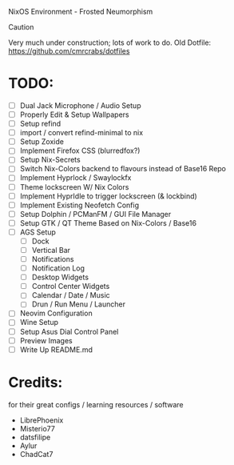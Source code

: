 NixOS Environment - Frosted Neumorphism

> [!Caution]
>
> Very much under construction; lots of work to do.
> Old Dotfile: https://github.com/cmrcrabs/dotfiles


# TODO: 

- [ ] Dual Jack Microphone / Audio Setup
- [ ] Properly Edit & Setup Wallpapers
- [ ] Setup refind 
- [ ] import / convert refind-minimal to nix
- [ ] Setup Zoxide
- [ ] Implement Firefox CSS (blurredfox?)
- [ ] Setup Nix-Secrets
- [ ] Switch Nix-Colors backend to flavours instead of Base16 Repo
- [ ] Implement Hyprlock / Swaylockfx
- [ ] Theme lockscreen W/ Nix Colors
- [ ] Implement HyprIdle to trigger lockscreen (& lockbind)
- [ ] Implement Existing Neofetch Config
- [ ] Setup Dolphin / PCManFM / GUI File Manager
- [ ] Setup GTK / QT Theme Based on Nix-Colors / Base16
- [ ] AGS Setup
    - [ ] Dock
    - [ ] Vertical Bar
    - [ ] Notifications
    - [ ] Notification Log
    - [ ] Desktop Widgets
    - [ ] Control Center Widgets
    - [ ] Calendar / Date / Music
    - [ ] Drun / Run Menu / Launcher
- [ ] Neovim Configuration
- [ ] Wine Setup
- [ ] Setup Asus Dial Control Panel 
- [ ] Preview Images
- [ ] Write Up README.md

# Credits:
for their great configs / learning resources / software

- LibrePhoenix
- Misterio77
- datsfilipe
- Aylur
- ChadCat7
